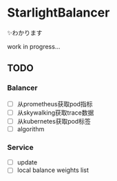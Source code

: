 # StarlightBalancer
✨わかります

work in progress...

## TODO

### Balancer
- [ ] 从prometheus获取pod指标
- [ ] 从skywalking获取trace数据
- [ ] 从kubernetes获取pod标签
- [ ] algorithm

### Service
- [ ] update
- [ ] local balance weights list